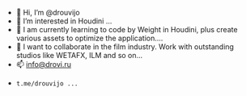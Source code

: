 - 👋 Hi, I’m @drouvijo
- 👀 I’m interested in Houdini ...
- 🌱 I am currently learning to code by Weight in Houdini, plus create various assets to optimize the application....
- 💞️ I want to collaborate in the film industry. Work with outstanding studios like WETAFX, ILM and so on...
- 📫 info@drovi.ru
-     t.me/drouvijo ...

<!---
drouvijo/drouvijo is a ✨ special ✨ repository because its `README.md` (this file) appears on your GitHub profile.
You can click the Preview link to take a look at your changes.
--->
